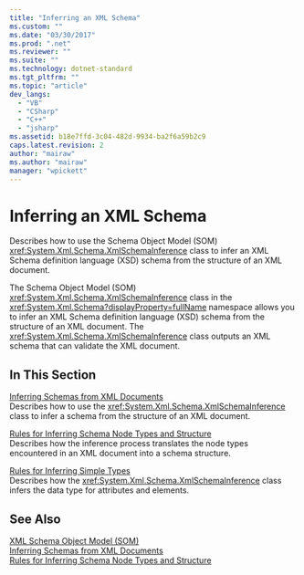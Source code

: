 ```yaml
---
title: "Inferring an XML Schema"
ms.custom: ""
ms.date: "03/30/2017"
ms.prod: ".net"
ms.reviewer: ""
ms.suite: ""
ms.technology: dotnet-standard
ms.tgt_pltfrm: ""
ms.topic: "article"
dev_langs: 
  - "VB"
  - "CSharp"
  - "C++"
  - "jsharp"
ms.assetid: b18e7ffd-3c04-482d-9934-ba2f6a59b2c9
caps.latest.revision: 2
author: "mairaw"
ms.author: "mairaw"
manager: "wpickett"
---
```

# Inferring an XML Schema
Describes how to use the Schema Object Model (SOM) <xref:System.Xml.Schema.XmlSchemaInference> class to infer an XML Schema definition language (XSD) schema from the structure of an XML document.  
  
 The Schema Object Model (SOM) <xref:System.Xml.Schema.XmlSchemaInference> class in the <xref:System.Xml.Schema?displayProperty=fullName> namespace allows you to infer an XML Schema definition language (XSD) schema from the structure of an XML document. The <xref:System.Xml.Schema.XmlSchemaInference> class outputs an XML schema that can validate the XML document.  
  
## In This Section  
 [Inferring Schemas from XML Documents](../../../../docs/standard/data/xml/inferring-schemas-from-xml-documents.md)  
 Describes how to use the <xref:System.Xml.Schema.XmlSchemaInference> class to infer a schema from the structure of an XML document.  
  
 [Rules for Inferring Schema Node Types and Structure](../../../../docs/standard/data/xml/rules-for-inferring-schema-node-types-and-structure.md)  
 Describes how the inference process translates the node types encountered in an XML document into a schema structure.  
  
 [Rules for Inferring Simple Types](../../../../docs/standard/data/xml/rules-for-inferring-simple-types.md)  
 Describes how the <xref:System.Xml.Schema.XmlSchemaInference> class infers the data type for attributes and elements.  
  
## See Also  
 [XML Schema Object Model (SOM)](../../../../docs/standard/data/xml/xml-schema-object-model-som.md)   
 [Inferring Schemas from XML Documents](../../../../docs/standard/data/xml/inferring-schemas-from-xml-documents.md)   
 [Rules for Inferring Schema Node Types and Structure](../../../../docs/standard/data/xml/rules-for-inferring-schema-node-types-and-structure.md)
